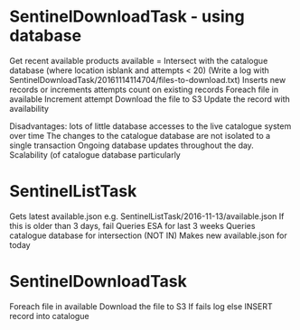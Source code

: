 
SentinelDownloadTask - using database
=====================================

Get recent available products
available = Intersect with the catalogue database (where location isblank and attempts < 20)
(Write a log with SentinelDownloadTask/20161114114704/files-to-download.txt)
Inserts new records or increments attempts count on existing records
Foreach file in available
    Increment attempt
    Download the file to S3
    Update the record with availability


Disadvantages:
lots of little database accesses to the live catalogue system over time
The changes to the catalogue database are not isolated to a single transaction
Ongoing database updates throughout the day.
Scalability (of catalogue database particularly



SentinelListTask
=================
Gets latest available.json e.g. SentinelListTask/2016-11-13/available.json 
If this is older than 3 days, fail
Queries ESA for last 3 weeks
Queries catalogue database for intersection (NOT IN)
Makes new available.json for today

SentinelDownloadTask
====================
Foreach file in available
    Download the file to S3
    If fails
        log
    else 
        INSERT record into catalogue

